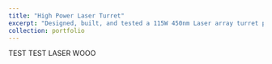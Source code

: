 ```yaml
---
title: "High Power Laser Turret"
excerpt: "Designed, built, and tested a 115W 450nm Laser array turret platform with automated tracking and engagement using computer vision and automatic focal length adjustment<br/><img src='/images/Laser Demo.jpg'>"
collection: portfolio
---
```


TEST TEST LASER WOOO
